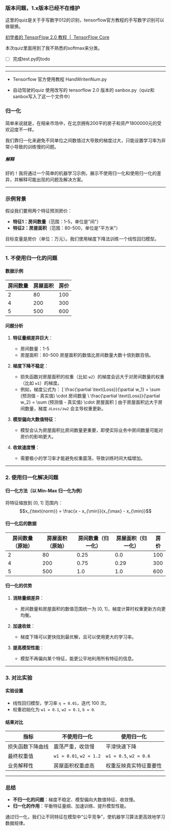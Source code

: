 ### 版本问题，1.x版本已经不在维护

这里的quiz是关于手写数字012的识别，tensorflow官方教程的手写数字识别可以做替换。

[初学者的 TensorFlow 2.0 教程  |  TensorFlow Core](https://tensorflow.google.cn/tutorials/quickstart/beginner?hl=zh-cn)

本次quiz里面用到了我不熟悉的softmax来分类。

- [ ] 完成test.py的todo

---
---


- Tensorflow 官方使用教程 HandWritenNum.py 

- 自动驾驶的quiz 使用改写的 tensorflow 2.0 版本的 sanbox.py（quiz和sanbox写入了这一个文件中）


### 归一化

简单来说就是，在相亲市场中，在北京拥有200平的房子和资产1800000元的受欢迎度不一样。

我们靠归一化来避免不同单位之间数值过大导致的梯度过大，只能设置学习率为非常小导致的训练慢的问题。

##### 解释

好的！我将通过一个简单的机器学习示例，展示不使用归一化和使用归一化的差异，并解释可能出现的问题及解决方案。

---

### **示例背景**
假设我们要用两个特征预测房价：
- **特征1：房间数量**（范围：1-5，单位是"间"）
- **特征2：房屋面积**（范围：80-500，单位是"平方米"）

目标变量是房价（单位：万元）。我们使用梯度下降法训练一个线性回归模型。

---

### **1. 不使用归一化的问题**

#### **数据示例**
| 房间数量 | 房屋面积 | 房价 |
|----------|----------|------|
| 2        | 80       | 100  |
| 4        | 200      | 300  |
| 5        | 500      | 600  |

#### **问题分析**
1. **特征量纲差异巨大**：
   - 房间数量：1-5
   - 房屋面积：80-500
   房屋面积的数值比房间数量大数十倍到数百倍。

2. **梯度下降不稳定**：
   - 损失函数对房屋面积的权重（比如 `w2`）的梯度会远大于对房间数量的权重（比如 `w1`）的梯度。
   - 例如，梯度公式为：
     \[
     \frac{\partial \text{Loss}}{\partial w_1} = \sum (预测值 - 真实值) \cdot 房间数量 \\
     \frac{\partial \text{Loss}}{\partial w_2} = \sum (预测值 - 真实值) \cdot 房屋面积
     \]
     由于房屋面积远大于房间数量，梯度 `∂Loss/∂w2` 会主导权重更新。

3. **模型偏向大数值特征**：
   - 模型会认为房屋面积比房间数量更重要，即使实际业务中房间数量可能对房价的影响更大。

4. **收敛速度慢**：
   - 需要极小的学习率才能避免权重震荡，导致训练时间大幅增加。

---

### **2. 使用归一化解决问题**

#### **归一化方法（以 Min-Max 归一化为例）**
将特征缩放到 [0, 1] 范围内：
$$x_{\text{norm}} = \frac{x - x_{\min}}{x_{\max} - x_{\min}}$$


#### **归一化后的数据**
| 房间数量（原始） | 房屋面积（原始） | 房间数量（归一化） | 房屋面积（归一化） | 房价 |
|------------------|------------------|--------------------|--------------------|------|
| 2                | 80               | 0.25               | 0.0                | 100  |
| 4                | 200              | 0.75               | 0.29               | 300  |
| 5                | 500              | 1.0                | 1.0                | 600  |

#### **归一化的优势**
1. **消除量纲差异**：
   - 房间数量和房屋面积的数值范围统一为 [0, 1]，梯度计算时权重更新方向更均衡。

2. **加速收敛**：
   - 梯度下降可以更快找到最优解，且可以使用更大的学习率。

3. **提高模型性能**：
   - 模型不再偏向某个特征，能更公平地利用所有特征的信息。

---

### **3. 对比实验**

#### **实验设置**
- 线性回归模型，学习率 `η = 0.01`，迭代 100 次。
- 权重初始化为 `w1 = 0.1`, `w2 = 0.1`, `b = 0`.

#### **结果对比**
| 指标               | 不使用归一化             | 使用归一化                 |
|--------------------|--------------------------|----------------------------|
| 损失函数下降曲线   | 震荡严重，收敛慢         | 平滑快速下降               |
| 最终权重值         | `w1 ≈ 0.01`, `w2 ≈ 1.2` | `w1 ≈ 0.5`, `w2 ≈ 0.6`    |
| 业务解释性         | 房屋面积权重虚高         | 权重反映真实特征重要性     |

---

### **总结**
- **不归一化的问题**：梯度不稳定、模型偏向大数值特征、收敛慢。
- **归一化的作用**：平衡特征量纲、加速训练、提升模型性能。

通过归一化，我们让不同特征在模型中“公平竞争”，使机器学习算法更高效地学习数据规律。